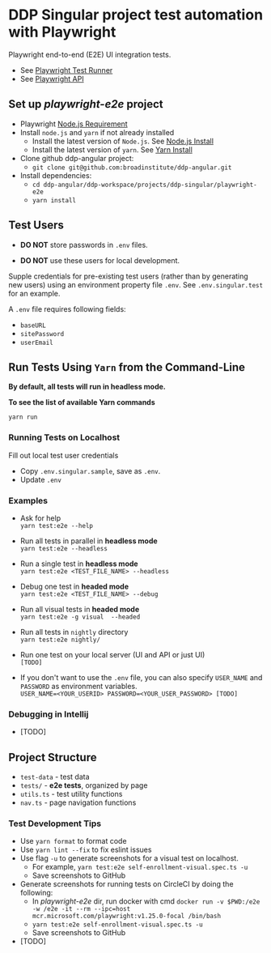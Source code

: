 # DDP Singular project test automation with Playwright

Playwright end-to-end (E2E) UI integration tests.


* See [Playwright Test Runner](https://playwright.dev/docs/api/class-test)
* See [Playwright API](https://playwright.dev/docs/api/class-playwright)


## Set up *playwright-e2e* project

* Playwright [Node.js Requirement](https://playwright.dev/docs/troubleshooting#nodejs-requirements)
* Install `node.js` and `yarn` if not already installed 
  * Install the latest version of `Node.js`. See [Node.js Install](https://nodejs.dev/en/learn/how-to-install-nodejs/)
  * Install the latest version of `yarn`. See [Yarn Install](https://yarnpkg.com/getting-started/install)
* Clone github ddp-angular project: 
  * `git clone git@github.com:broadinstitute/ddp-angular.git`
* Install dependencies:
  * `cd ddp-angular/ddp-workspace/projects/ddp-singular/playwright-e2e`
  * `yarn install`

## Test Users

- **DO NOT** store passwords in `.env` files.

- **DO NOT** use these users for local development.

Supple credentials for pre-existing test users (rather than by generating new users) using an environment property file `.env`. See `.env.singular.test` for an
example.

A `.env` file requires following fields:
- `baseURL`
- `sitePassword`
- `userEmail`


## Run Tests Using `Yarn` from the Command-Line

**By default, all tests will run in headless mode.**

**To see the list of available Yarn commands** <div class="text-blue">`yarn run`</div>

### Running Tests on Localhost

Fill out local test user credentials

- Copy `.env.singular.sample`, save as `.env`.
- Update `.env`

### Examples

* Ask for help <div class="text-blue">`yarn test:e2e --help`</div>
<div></div>

* Run all tests in parallel in **headless mode** <div class="text-blue">`yarn test:e2e --headless`</div>
<div></div>

* Run a single test in **headless mode** <div class="text-blue">`yarn test:e2e <TEST_FILE_NAME> --headless` </div>
<div></div>

* Debug one test in **headed mode** <div class="text-blue">`yarn test:e2e <TEST_FILE_NAME> --debug` </div>
<div></div>

* Run all visual tests in **headed mode** <div class="text-blue">`yarn test:e2e -g visual  --headed`</div>
<div></div>

* Run all tests in `nightly` directory <div class="text-blue">`yarn test:e2e nightly/`</div>
<div></div>

* Run one test on your local server (UI and API or just UI) <div class="text-blue">`[TODO]` </div>
<div></div>

* If you don't want to use the `.env` file, you can also specify `USER_NAME` and `PASSWORD` as environment
  variables. <div class="text-blue">`USER_NAME=<YOUR_USERID> PASSWORD=<YOUR_USER_PASSWORD> [TODO]`</div>
<div></div>

### Debugging in Intellij

- [TODO]


## Project Structure

* `test-data` - test data
* `tests/`    - **e2e tests**, organized by page
* `utils.ts`  - test utility functions
* `nav.ts`    -  page navigation functions

### Test Development Tips
- Use `yarn format` to format code
- Use `yarn lint --fix` to fix eslint issues
- Use flag `-u` to generate screenshots for a visual test on localhost.
  - For example, `yarn test:e2e self-enrollment-visual.spec.ts -u`
  - Save screenshots to GitHub
- Generate screenshots for running tests on CircleCI by doing the following:
  - In *playwright-e2e* dir, run docker with cmd `docker run -v $PWD:/e2e -w /e2e -it --rm --ipc=host mcr.microsoft.com/playwright:v1.25.0-focal /bin/bash`
  - `yarn test:e2e self-enrollment-visual.spec.ts -u`
  - Save screenshots to GitHub
- [TODO]
